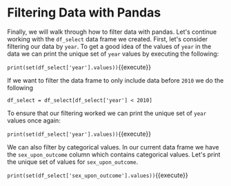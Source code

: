 # Filtering Data with Pandas

Finally, we will walk through how to filter data with pandas. Let's continue working with the `df_select` data frame we created. 
First, let's consider filtering our data by `year`. To get a good idea of the values of `year` in the data we can print the unique set of `year` values by executing the following:

`print(set(df_select['year'].values))`{{execute}}

If we want to filter the data frame to only include data before `2010` we do the following

`df_select = df_select[df_select['year'] < 2010]`

To ensure that our filtering worked we can print the unique set of `year` values once again:

`print(set(df_select['year'].values))`{{execute}}

We can also filter by categorical values. In our current data frame we have the `sex_upon_outcome` column which contains categorical values. Let's print the unique set of values for `sex_upon_outcome`.

`print(set(df_select['sex_upon_outcome'].values))`{{execute}}
